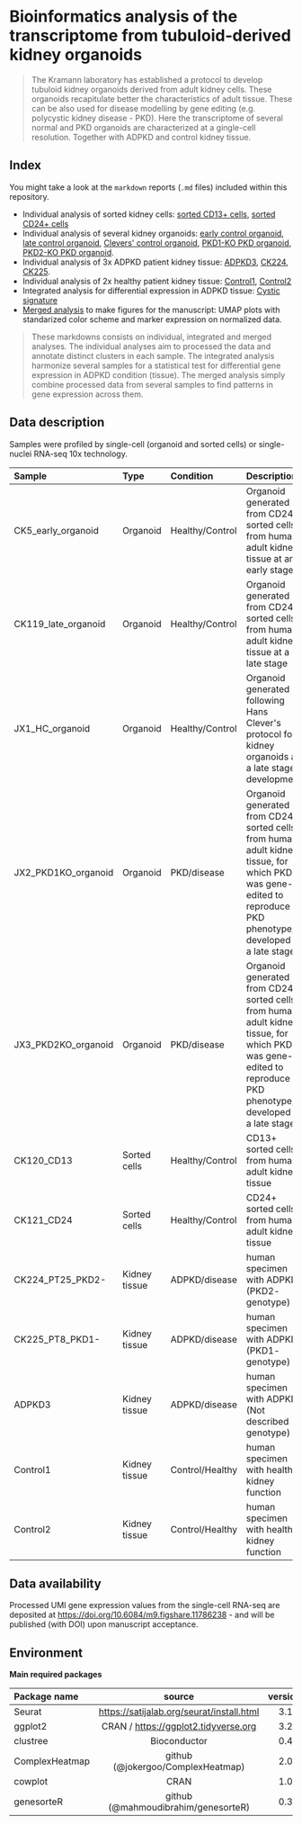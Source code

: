 # Bioinformatics analysis of the transcriptome from tubuloid-derived kidney organoids

> The Kramann laboratory has established a protocol to develop tubuloid kidney organoids derived from adult kidney cells.
These organoids recapitulate better the characteristics of adult tissue. These can be also used for disease modelling by
gene editing (e.g. polycystic kidney disease - PKD). Here the transcriptome of several normal and PKD organoids are
characterized at a gingle-cell resolution. Together with ADPKD and control kidney tissue.

## Index 
You might take a look at the `markdown` reports (`.md` files) included within this repository. 

* Individual analysis of sorted kidney cells: [sorted CD13+ cells](Individual_analysis_CK120_CD13), [sorted CD24+ cells](Individual_analysis_CK121_CD24)
* Individual analysis of several kidney organoids: [early control organoid](Individual_analysis_CK5_early_organoid), 
[late control organoid](Individual_analysis_CK119_late_organoid), [Clevers' control organoid](Individual_analysis_JX1_HC_organoid), [PKD1-KO PKD organoid](Individual_analysis_JX2_PKD1KO_organoid),
[PKD2-KO PKD organoid](Individual_analysis_JX3_PKD2KO_organoid).
* Individual analysis of 3x ADPKD patient kidney tissue: [ADPKD3](Individual_analysis_ADPKD3), [CK224](Individual_analysis_CK224_PT25_PKD2-), [CK225](Individual_analysis_CK225_PT8_PKD1-).
* Individual analysis of 2x healthy patient kidney tissue: [Control1](Individual_analysis_Control1), [Control2](Individual_analysis_Control2)
* Integrated analysis for differential expression in ADPKD tissue: [Cystic signature](Cystic_signature)
* [Merged analysis](Merged_analysis)  to make figures for the manuscript: UMAP plots with standarized color scheme and marker expression on normalized data.

> These markdowns consists on individual, integrated and merged analyses. 
The individual analyses aim to processed the data and annotate distinct clusters in each sample.
The integrated analysis harmonize several samples for a statistical test for differential gene expression in ADPKD condition (tissue).
The merged analysis simply combine processed data from several samples to find patterns in gene expression across them.


## Data description

Samples were profiled by single-cell (organoid and sorted cells) or single-nuclei RNA-seq 10x technology.

| Sample | Type | Condition | Description |
| :--- | :--- | :--- | :--- |
| CK5_early_organoid | Organoid | Healthy/Control | Organoid generated from CD24+ sorted cells from human adult kidney tissue at an early stage |
| CK119_late_organoid | Organoid | Healthy/Control | Organoid generated from CD24+ sorted cells from human adult kidney tissue at a late stage |
| JX1_HC_organoid | Organoid | Healthy/Control | Organoid generated following Hans Clever's protocol for kidney organoids at a late stage development |
| JX2_PKD1KO_organoid | Organoid | PKD/disease | Organoid generated from CD24+ sorted cells from human adult kidney tissue, for which PKD1 was gene-edited to reproduce PKD phenotype, developed at a late stage |
| JX3_PKD2KO_organoid | Organoid | PKD/disease | Organoid generated from CD24+ sorted cells from human adult kidney tissue, for which PKD2 was gene-edited to reproduce PKD phenotype, developed at a late stage |
| CK120_CD13 | Sorted cells | Healthy/Control | CD13+ sorted cells from human adult kidney tissue |
| CK121_CD24 | Sorted cells | Healthy/Control | CD24+ sorted cells from human adult kidney tissue |
| CK224_PT25_PKD2- | Kidney tissue | ADPKD/disease | human specimen with ADPKD (PKD2- genotype) | 
| CK225_PT8_PKD1- | Kidney tissue | ADPKD/disease | human specimen with ADPKD (PKD1- genotype) | 
| ADPKD3 | Kidney tissue | ADPKD/disease | human specimen with ADPKD (Not described genotype) | 
| Control1 | Kidney tissue | Control/Healthy | human specimen with healthy kidney function | 
| Control2 | Kidney tissue | Control/Healthy | human specimen with healthy kidney function | 

## Data availability
Processed UMI gene expression values from the single-cell RNA-seq are deposited at https://doi.org/10.6084/m9.figshare.11786238 - and will be published (with DOI) upon manuscript acceptance.


## Environment

**Main required packages**

| Package name | source | version |
| :--- | :---: | ---: |
| Seurat | https://satijalab.org/seurat/install.html | 3.1.0 |
| ggplot2 | CRAN / https://ggplot2.tidyverse.org | 3.2.1 |
| clustree | Bioconductor | 0.4.1 |
| ComplexHeatmap | github (@jokergoo/ComplexHeatmap) | 2.0.0 |
| cowplot | CRAN | 1.0.0 |
| genesorteR | github (@mahmoudibrahim/genesorteR) | 0.3.1 |


